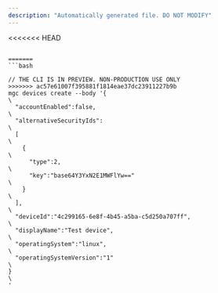 ```yaml
---
description: "Automatically generated file. DO NOT MODIFY"
---
```


<<<<<<< HEAD
```cli

=======
```bash

// THE CLI IS IN PREVIEW. NON-PRODUCTION USE ONLY
>>>>>>> ac57e61007f395881f1814eae37dc23911227b9b
mgc devices create --body '{\
  "accountEnabled":false,\
  "alternativeSecurityIds":\
  [\
    {\
      "type":2,\
      "key":"base64Y3YxN2E1MWFlYw=="\
    }\
  ],\
  "deviceId":"4c299165-6e8f-4b45-a5ba-c5d250a707ff",\
  "displayName":"Test device",\
  "operatingSystem":"linux",\
  "operatingSystemVersion":"1"\
}\
'

```
